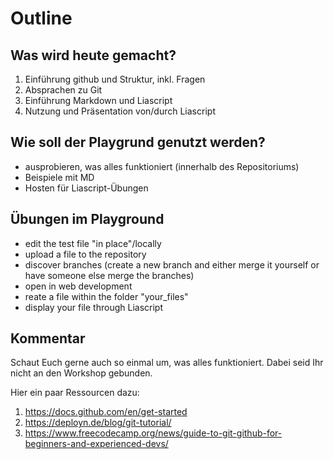 # Outline
## Was wird heute gemacht? 

1. Einführung github und Struktur, inkl. Fragen
2. Absprachen zu Git
3. Einführung Markdown und Liascript
4. Nutzung und Präsentation von/durch Liascript 

## Wie soll der Playgrund genutzt werden?

* ausprobieren, was alles funktioniert (innerhalb des Repositoriums)
* Beispiele mit MD
* Hosten für Liascript-Übungen

## Übungen im Playground 

* edit the test file "in place"/locally
*  upload a file to the repository
*  discover branches (create a new branch and either merge it yourself or have someone else merge the branches)
*  open in web development 
* reate a file within the folder "your_files"
* display your file through Liascript

## Kommentar 

Schaut Euch gerne auch so einmal um, was alles funktioniert. 
Dabei seid Ihr nicht an den Workshop gebunden.

Hier ein paar Ressourcen dazu: 

1. https://docs.github.com/en/get-started 
2. https://deployn.de/blog/git-tutorial/ 
3. https://www.freecodecamp.org/news/guide-to-git-github-for-beginners-and-experienced-devs/ 
